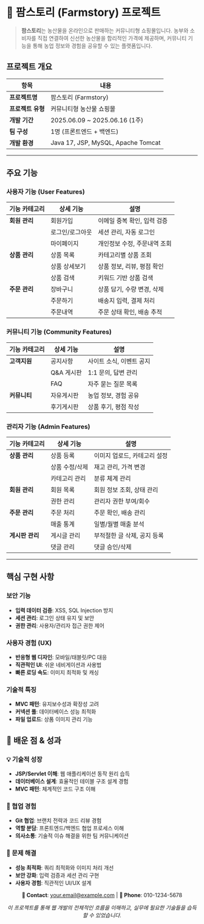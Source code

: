 # 🌾 팜스토리 (Farmstory) 프로젝트
> **팜스토리**는 농산물을 온라인으로 판매하는 커뮤니티형 쇼핑몰입니다. 농부와 소비자를 직접 연결하여 신선한 농산물을 합리적인 가격에 제공하며, 커뮤니티 기능을 통해 농업 정보와 경험을 공유할 수 있는 플랫폼입니다.



##  프로젝트 개요

| 항목 | 내용 |
|------|------|
| **프로젝트명** | 팜스토리 (Farmstory) |
| **프로젝트 유형** | 커뮤니티형 농산물 쇼핑몰 |
| **개발 기간** | 2025.06.09 ~ 2025.06.16 (1주) |
| **팀 구성** | 1명 (프론트엔드 + 백엔드) |
| **개발 환경** | Java 17, JSP, MySQL, Apache Tomcat |

---

##  주요 기능

###  사용자 기능 (User Features)

| 기능 카테고리 | 상세 기능 | 설명 |
|---------------|-----------|------|
| **회원 관리** | 회원가입 | 이메일 중복 확인, 입력 검증 |
| | 로그인/로그아웃 | 세션 관리, 자동 로그인 |
| | 마이페이지 | 개인정보 수정, 주문내역 조회 |
| **상품 관리** | 상품 목록 | 카테고리별 상품 조회 |
| | 상품 상세보기 | 상품 정보, 리뷰, 평점 확인 |
| | 상품 검색 | 키워드 기반 상품 검색 |
| **주문 관리** | 장바구니 | 상품 담기, 수량 변경, 삭제 |
| | 주문하기 | 배송지 입력, 결제 처리 |
| | 주문내역 | 주문 상태 확인, 배송 추적 |

###  커뮤니티 기능 (Community Features)

| 기능 카테고리 | 상세 기능 | 설명 |
|---------------|-----------|------|
| **고객지원** | 공지사항 | 사이트 소식, 이벤트 공지 |
| | Q&A 게시판 | 1:1 문의, 답변 관리 |
| | FAQ | 자주 묻는 질문 목록 |
| **커뮤니티** | 자유게시판 | 농업 정보, 경험 공유 |
| | 후기게시판 | 상품 후기, 평점 작성 |

###  관리자 기능 (Admin Features)

| 기능 카테고리 | 상세 기능 | 설명 |
|---------------|-----------|------|
| **상품 관리** | 상품 등록 | 이미지 업로드, 카테고리 설정 |
| | 상품 수정/삭제 | 재고 관리, 가격 변경 |
| | 카테고리 관리 | 분류 체계 관리 |
| **회원 관리** | 회원 목록 | 회원 정보 조회, 상태 관리 |
| | 권한 관리 | 관리자 권한 부여/회수 |
| **주문 관리** | 주문 처리 | 주문 확인, 배송 관리 |
| | 매출 통계 | 일별/월별 매출 분석 |
| **게시판 관리** | 게시글 관리 | 부적절한 글 삭제, 공지 등록 |
| | 댓글 관리 | 댓글 승인/삭제 |

---

##  핵심 구현 사항

### 보안 기능
- **입력 데이터 검증**: XSS, SQL Injection 방지
- **세션 관리**: 로그인 상태 유지 및 보안
- **권한 관리**: 사용자/관리자 접근 권한 제어

### 사용자 경험 (UX)
- **반응형 웹 디자인**: 모바일/태블릿/PC 대응
- **직관적인 UI**: 쉬운 네비게이션과 사용법
- **빠른 로딩 속도**: 이미지 최적화 및 캐싱

### 기술적 특징
- **MVC 패턴**: 유지보수성과 확장성 고려
- **커넥션 풀**: 데이터베이스 성능 최적화
- **파일 업로드**: 상품 이미지 관리 기능



## 🚀 배운 점 & 성과

### 💡 기술적 성장
- **JSP/Servlet 이해**: 웹 애플리케이션 동작 원리 습득
- **데이터베이스 설계**: 효율적인 테이블 구조 설계 경험
- **MVC 패턴**: 체계적인 코드 구조 이해

### 🤝 협업 경험
- **Git 협업**: 브랜치 전략과 코드 리뷰 경험
- **역할 분담**: 프론트엔드/백엔드 협업 프로세스 이해
- **의사소통**: 기술적 이슈 해결을 위한 팀 커뮤니케이션

### 🎯 문제 해결
- **성능 최적화**: 쿼리 최적화와 이미지 처리 개선
- **보안 강화**: 입력 검증과 세션 관리 구현
- **사용자 경험**: 직관적인 UI/UX 설계


<div align="center">

**📧 Contact**: your.email@example.com | **📱 Phone**: 010-1234-5678

*이 프로젝트를 통해 웹 개발의 전체적인 흐름을 이해하고, 실무에 필요한 기술들을 습득할 수 있었습니다.*

</div>
